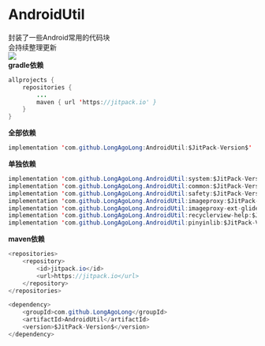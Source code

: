 # AndroidUtil
封装了一些Android常用的代码块  
会持续整理更新  
[![](https://jitpack.io/v/LongAgoLong/AndroidUtil.svg)](https://jitpack.io/#LongAgoLong/AndroidUtil)  
**gradle依赖**
```java
allprojects {
	repositories {
		...
		maven { url 'https://jitpack.io' }
	}
}
```
**全部依赖**
```java
implementation 'com.github.LongAgoLong:AndroidUtil:$JitPack-Version$'
```
**单独依赖**
```java
implementation 'com.github.LongAgoLong.AndroidUtil:system:$JitPack-Version$'
implementation 'com.github.LongAgoLong.AndroidUtil:common:$JitPack-Version$'
implementation 'com.github.LongAgoLong.AndroidUtil:safety:$JitPack-Version$'
implementation 'com.github.LongAgoLong.AndroidUtil:imageproxy:$JitPack-Version$'
implementation 'com.github.LongAgoLong.AndroidUtil:imageproxy-ext-glide:$JitPack-Version$'
implementation 'com.github.LongAgoLong.AndroidUtil:recyclerview-help:$JitPack-Version$'
implementation 'com.github.LongAgoLong.AndroidUtil:pinyinlib:$JitPack-Version$'
```
**maven依赖**
```java
<repositories>
	<repository>
		<id>jitpack.io</id>
		<url>https://jitpack.io</url>
	</repository>
</repositories>
```
```java
<dependency>
	<groupId>com.github.LongAgoLong</groupId>
	<artifactId>AndroidUtil</artifactId>
	<version>$JitPack-Version$</version>
</dependency>
```
